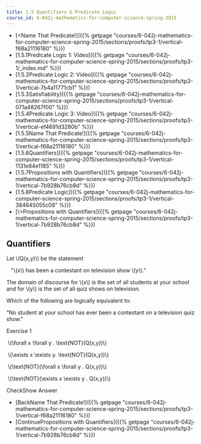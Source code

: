 ```yaml
---
title: 1.5 Quantifiers & Predicate Logic
course_id: 6-042j-mathematics-for-computer-science-spring-2015
---
```

*   [<Name That Predicate!]({{% getpage "courses/6-042j-mathematics-for-computer-science-spring-2015/sections/proofs/tp3-1/vertical-f68a21116180" %}})
*   [1.5.1Predicate Logic 1: Video]({{% getpage "courses/6-042j-mathematics-for-computer-science-spring-2015/sections/proofs/tp3-1/_index.md" %}})
*   [1.5.2Predicate Logic 2: Video]({{% getpage "courses/6-042j-mathematics-for-computer-science-spring-2015/sections/proofs/tp3-1/vertical-7b4a11771cb1" %}})
*   [1.5.3Satisfiability]({{% getpage "courses/6-042j-mathematics-for-computer-science-spring-2015/sections/proofs/tp3-1/vertical-071a48267f00" %}})
*   [1.5.4Predicate Logic 3: Video]({{% getpage "courses/6-042j-mathematics-for-computer-science-spring-2015/sections/proofs/tp3-1/vertical-ef4691d3280b" %}})
*   [1.5.5Name That Predicate!]({{% getpage "courses/6-042j-mathematics-for-computer-science-spring-2015/sections/proofs/tp3-1/vertical-f68a21116180" %}})
*   [1.5.6Quantifiers]({{% getpage "courses/6-042j-mathematics-for-computer-science-spring-2015/sections/proofs/tp3-1/vertical-1131e84e1185" %}})
*   [1.5.7Propositions with Quantifiers]({{% getpage "courses/6-042j-mathematics-for-computer-science-spring-2015/sections/proofs/tp3-1/vertical-7b928b76cb8d" %}})
*   [1.5.8Predicate Logic]({{% getpage "courses/6-042j-mathematics-for-computer-science-spring-2015/sections/proofs/tp3-1/vertical-384645055c08" %}})
*   [\\>Propositions with Quantifiers]({{% getpage "courses/6-042j-mathematics-for-computer-science-spring-2015/sections/proofs/tp3-1/vertical-7b928b76cb8d" %}})

Quantifiers
-----------

  

Let \\(Q(x,y)\\) be the statement

   "\\(x\\) has been a contestant on television show \\(y\\)."

The domain of discourse for \\(x\\) is the set of all students at your school and for \\(y\\) is the set of all quiz shows on television.

Which of the following are logically equivalent to:

"No student at your school has ever been a contestant on a television quiz show."

Exercise 1

&nbsp;\\(\\forall x \\forall y . \\text{NOT}(Q(x,y))\\)&nbsp;

&nbsp;\\(\\exists x \\exists y. \\text{NOT}(Q(x,y))\\)&nbsp;

&nbsp;\\(\\text{NOT}(\\forall x \\forall y . Q(x,y))\\)&nbsp;

&nbsp;\\(\\text{NOT}(\\exists x \\exists y . Q(x,y))\\)&nbsp;

CheckShow Answer

*   [BackName That Predicate!]({{% getpage "courses/6-042j-mathematics-for-computer-science-spring-2015/sections/proofs/tp3-1/vertical-f68a21116180" %}})
*   [ContinuePropositions with Quantifiers]({{% getpage "courses/6-042j-mathematics-for-computer-science-spring-2015/sections/proofs/tp3-1/vertical-7b928b76cb8d" %}})